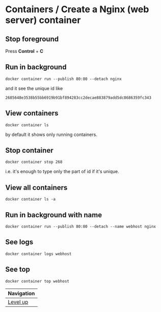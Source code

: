 # Containers / Create a Nginx (web server) container #

## Stop foreground ##

Press **Control** + **C**

## Run in background ##

    docker container run --publish 80:80 --detach nginx

and it see the unique id like

    2685648e3538b55bb6919b91bf894283cc2decae883879add5dc8686359fc343

## View containers ##

    docker container ls

by default it shows only running containers.

## Stop container ##

    docker container stop 268

i.e. it's enough to type only the part of id if it's unique.

## View all containers ##

    docker container ls -a

## Run in background with name ##

    docker container run --publish 80:80 --detach --name webhost nginx

## See logs ##

    docker container logs webhost

## See top ##

    docker container top webhost

| Navigation               |
| ------------------------ |
| [Level up](../README.md) |
